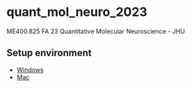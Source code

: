# quant_mol_neuro_2023

ME400.825 FA 23 Quantitative Molecular Neuroscience - JHU

## Setup environment

- [Windows](windows.md)
- [Mac](mac.md)
